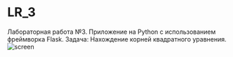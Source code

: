 # LR_3
Лабораторная работа №3.
Приложение на Python с использованием фреймворка Flask.
Задача: Нахождение корней квадратного уравнения.
![screen](https://user-images.githubusercontent.com/102524912/235673006-177588b8-f373-468d-821d-4ba4f185efab.png)
